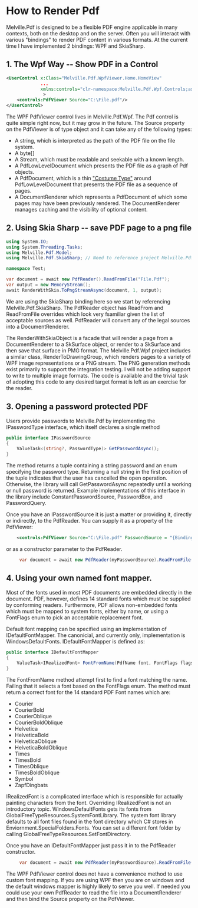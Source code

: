 ﻿# How to Render Pdf

Melville.Pdf is designed to be a flexible PDF engine applicable in many 
contexts, both on the desktop and on the server.  Often you will interact
with various "bindings" to render PDF content in various formats.  At the
current time I have implemented 2 bindings: WPF and SkiaSharp.

## 1. The Wpf Way -- Show PDF in a Control
````xml
<UserControl x:Class="Melville.Pdf.WpfViewer.Home.HomeView"
             ...
             xmlns:controls="clr-namespace:Melville.Pdf.Wpf.Controls;assembly=Melville.Pdf.Wpf"
              >
    <controls:PdfViewer Source="C:\File.pdf"/>
</UserControl>
````
The WPF PdfViewer control lives in Melville.Pdf.Wpf.  The Pdf control is quite simple right now, but it may
grow in the future.  The Source property on the PdfViewer is of type object and it can take any of the
following types:
- A string, which is interpreted as the path of the PDF file on the file system.
- A byte[]
- A Stream, which must be readable and seekable with a known length.
- A PdfLowLevelDocument which presents the PDF file as a graph of Pdf objects.
- A PdfDocument, which is a thin ["Costume Type"](../Architecture/Costumes.md) around PdfLowLevelDocument
  that presents the PDF file as a sequence of pages.
- A DocumentRenderer which represents a PdfDocument of which some pages may have been previously rendered.
  The DocumentRenderer manages caching and the visibility of optional content.

## 2. Using Skia Sharp -- save PDF page to a png file
````c#
using System.IO;
using System.Threading.Tasks;
using Melville.Pdf.Model;
using Melville.Pdf.SkiaSharp; // Need to reference project Melville.Pdf.SkiaSharp

namespace Test;

var document = await new PdfReader().ReadFromFile("File.Pdf");
var output = new MemoryStream();
await RenderWithSkia.ToPngStreamAsync(document, 1, output);
````
We are using the SkiaSharp binding here so we start by referencing Melville.Pdf.SkiaSharp.  The PdfReader object has 
ReadFrom and ReadFromFile overrides which look very fsamiliar given the list of acceptable sources as well.  PdfReader
will convert any of the legal sources into a DocumentRenderer.  

The RenderWithSkiaObject is a facade that will render a page from a DocumentRenderer to a SkSurface object, or render
to a SkSurface and then save that surface in PMG format.  The Melville.Pdf.Wpf project includes a similar class, 
RenderToDrawingGroup, which renders pages to a variety of WPF image representations or a PNG stream.  The PNG generation 
methods exist primarily to support the integration testing.  I will not be adding support to write to multiple image 
formats.  The code is available and the trivial task of adopting this code to any desired target format is left as an 
exercise for the reader.

## 3. Opening a password protected PDF
Users provide passwords to Melville.Pdf by implementing the IPasswordType interface, which itself declares a single method
````c#
public interface IPasswordSource
{
    ValueTask<(string?, PasswordType)> GetPasswordAsync();
}
````
The method returns a tuple containing a string password and an enum specifying the password type.
Returning a null string in the first position of the tuple indicates that the user has cancelled
the open operation.  Otherwise, the library will call GetPasswordAsync repeatedly until a working or
null password is returned.  Example implementations of this interface in the library include ConstantPasswordSource,
PasswordBox, and PasswordQuery.

Once you have an IPasswordSource it is just a matter or providing it, directly or indirectly, to the PdfReader.  You can
supply it as a property of the PdfViewer:
````xml
    <controls:PdfViewer Source="C:\File.pdf" PasswordSource = "{Binding MyPasswordSource}"/>
````
or as a constructor parameter to the PdfReader.
````c#
     var document = await new PdfReader(myPasswordSource).ReadFromFile("File.Pdf");
````

## 4. Using your own named font mapper.
Most of the fonts used in most PDF documents are embedded directly in the document.  PDF, however, defines 14 standard fonts
which must be supplied by conforming readers.  Furthermore, PDF allows non-embedded fonts which must be mapped to system
fonts, either by name, or using a FontFlags enum to pick an acceptable replacement font.

Default font mapping can be specified using an implementation of IDefaultFontMapper.  The canonicial, and currently only, 
implementation is WindowsDefaultFonts.  IDefaultFontMapper is defined as:

````c#
public interface IDefaultFontMapper
{
    ValueTask<IRealizedFont> FontFromName(PdfName font, FontFlags flags, FreeTypeFontFactory factory);
}
````
The FontFromName method attempt first to find a font matching the name.  Failing that it selects a font based on
the FontFlags enum.  The method must return a correct font for the 14 standard PDF Font names which are:
- Courier
- CourierBold
- CourierOblique
- CourierBoldOblique
- Helvetica
- HelveticaBold
- HelveticaOblique
- HelveticaBoldOblique
- Times
- TimesBold
- TimesOblique
- TimesBoldOblique
- Symbol
- ZapfDingbats

IRealizedFont is a complicated interface which is responsible for actually painting characters from the font.  Overriding 
IRealizedFont is not an introductory topic.  WindowsDefaultFonts gets its fonts from 
GlobalFreeTypeResources.SystemFontLibrary.  The system font library defaults to all font files found in the font directory
which C# stores in Enviornment.SpecialFolders.Fonts.  You can set a different font folder by calling 
GlobalFreeTypeResources.SetFontDirectory.

Once you have an IDefaultFontMapper just pass it in to the PdfReader constructor.
````c#
     var document = await new PdfReader(myPasswordSource).ReadFromFile("File.Pdf");
````
The WPF PdfViewer control does not have a convenience method to use custom font mapping.  If you are using WPF then you
are on windows and the default windows mapper is highly likely to serve you well.  If needed you could use your own
PdfReader to read the file into a DocumentRenderer and then bind the Source property on the PdfViewer.